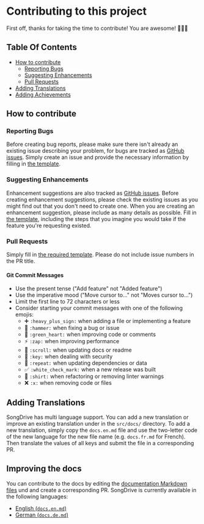 # Contributing to this project

First off, thanks for taking the time to contribute! You are awesome! 🎉👏🏻

## Table Of Contents

- [How to contribute](#how-to-contribute)
  - [Reporting Bugs](#reporting-bugs)
  - [Suggesting Enhancements](#suggesting-enhancements)
  - [Pull Requests](#pull-requests)
- [Adding Translations](#adding-translations)  
- [Adding Achievements](#adding-achievements)

## How to contribute

### Reporting Bugs

Before creating bug reports, please make sure there isn't already an existing issue describing your problem, for bugs are tracked as [GitHub issues](https://github.com/devmount/SongDrive/issues). Simply create an issue and provide the necessary information by filling in [the template](https://github.com/devmount/SongDrive/issues/new?template=bug_report.md).

### Suggesting Enhancements

Enhancement suggestions are also tracked as [GitHub issues](https://github.com/devmount/SongDrive/issues). Before creating enhancement suggestions, please check the existing issues as you might find out that you don't need to create one. When you are creating an enhancement suggestion, please include as many details as possible. Fill in [the template](https://github.com/devmount/SongDrive/issues/new?template=feature_request.md), including the steps that you imagine you would take if the feature you're requesting existed.

### Pull Requests

Simply fill in [the required template](PULL_REQUEST_TEMPLATE.md). Please do not include issue numbers in the PR title.

#### Git Commit Messages

- Use the present tense ("Add feature" not "Added feature")
- Use the imperative mood ("Move cursor to..." not "Moves cursor to...")
- Limit the first line to 72 characters or less
- Consider starting your commit messages with one of the following emojis:
  - ➕ `:heavy_plus_sign:` when adding a file or implementing a feature
  - 🔨 `:hammer:` when fixing a bug or issue
  - 💚 `:green_heart:` when improving code or comments
  - ⚡ `:zap:` when improving performance
  - 📜 `:scroll:` when updating docs or readme
  - 🔑 `:key:` when dealing with security
  - 🔁 `:repeat:` when updating dependencies or data
  - ✅ `:white_check_mark:` when a new release was built
  - 👕 `:shirt:` when refactoring or removing linter warnings
  - ❌ `:x:` when removing code or files

## Adding Translations

SongDrive has multi language support. You can add a new translation or improve an existing translation under in the `src/docs/` directory. To add a new translation, simply copy the `docs.en.md` file and use the two-letter code of the new language for the new file name (e.g. `docs.fr.md` for French). Then translate the values of all keys and submit the file in a corresponding PR.

## Improving the docs

You can contribute to the docs by editing the [documentation Markdown files](https://github.com/devmount/SongDrive/tree/main/src/docs) und and create a corresponding PR. SongDrive is currently available in the following languages:

- [English (`docs.en.md`)](https://github.com/devmount/SongDrive/edit/main/src/docs/docs.en.md)
- [German (`docs.de.md`)](https://github.com/devmount/SongDrive/edit/main/src/docs/docs.de.md)
